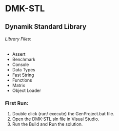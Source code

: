 # DMK-STL
## Dynamik Standard Library

###### Library Files:
- Assert
- Benchmark
- Console
- Data Types
- Fast String
- Functions
- Matrix
- Object Loader

### First Run:
1. Double click (run/ execute) the GenProject.bat file.
2. Open the DMK-STL.sln file in Visual Studio.
3. Run the Build and Run the solution. 
